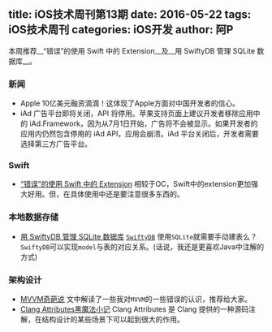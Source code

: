 title: iOS技术周刊第13期
date: 2016-05-22
tags: iOS技术周刊
categories: iOS开发
author: 阿P
---

本周推荐__“错误”的使用 Swift 中的 Extension__及__用 SwiftyDB 管理 SQLite 数据库__。

<!--more-->

### 新闻
- Apple 10亿美元融资滴滴！这体现了Apple方面对中国开发者的信心。
- iAd 广告平台即将关闭，API 将停用。苹果支持页面上建议开发者移除应用中的 iAd.Framework，因为从7月1日开始，广告将不会被显示。如果开发者的应用内仍然包含停用的 iAd API，应用会崩溃。iAd 平台关闭后，开发者需要选择第三方广告平台。

### Swift
- [“错误”的使用 Swift 中的 Extension](http://mp.weixin.qq.com/s?__biz=MzI4NjAzODk0OQ==&mid=2652684222&idx=1&sn=041c351d60c4770eaee7290e67aa08b2&scene=23&srcid=0522LYiXuLIAoCGS5EVx8P6P#rd) 相较于OC，Swift中的extension更加强大好用。但，在具体使用中还是要注意很多东西的。


### 本地数据存储
- [用 SwiftyDB 管理 SQLite 数据库](http://www.appcoda.com/swiftydb/) [`SwiftyDB`](https://github.com/Oyvindkg/swiftydb) 使用`SQLite`就需要手动建表么？`SwiftyDB`可以实现`model`与表的对应关系。(话说，我还是更喜欢Java中注解的方式)

### 架构设计
- [MVVM奇葩说](http://www.cocoachina.com/ios/20160520/16004.html) 文中解读了一些我对`MVVM`的一些错误的认识，推荐给大家。
- [Clang Attributes黑魔法小记](http://blog.sunnyxx.com/2016/05/14/clang-attributes/) Clang Attributes 是 Clang 提供的一种源码注解，在结构设计的某些场景下可以起到很大的作用。